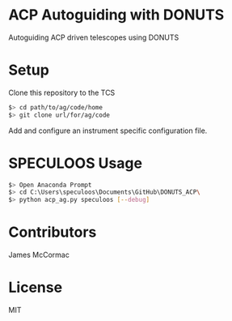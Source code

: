 # ACP Autoguiding with DONUTS

Autoguiding ACP driven telescopes using DONUTS

# Setup

Clone this repository to the TCS

```sh
$> cd path/to/ag/code/home
$> git clone url/for/ag/code
```

Add and configure an instrument specific configuration file.

# SPECULOOS Usage

```sh
$> Open Anaconda Prompt
$> cd C:\Users\speculoos\Documents\GitHub\DONUTS_ACP\
$> python acp_ag.py speculoos [--debug]
```

# Contributors

James McCormac

# License

MIT
